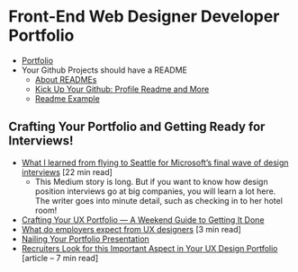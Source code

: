 # Front-End Web Designer Developer Portfolio

* [Portfolio](https://docs.google.com/presentation/d/1E5-90uL5aZruKUPdXOlqSE_l05FLeq10-HVxRsHUaWg/edit?usp=sharing)
* Your Github Projects should have a README
    * [About READMEs](https://help.github.com/articles/about-readmes/)
    * [Kick Up Your Github: Profile Readme and More](https://docs.google.com/presentation/d/124u03j-d49Hh93gQZdh0I1Eq8ev8lQz6lXqODZytLJE/edit?usp=sharing)
    * [Readme Example](https://github.com/ryanoasis/nerd-fonts)


## Crafting Your Portfolio and Getting Ready for Interviews!
* [What I learned from flying to Seattle for Microsoft’s final wave of design interviews](https://www.freecodecamp.org/news/what-i-learned-from-flying-to-seattle-for-microsofts-final-wave-of-design-interviews-8eab06c50ce5/) [22 min read]
  * This Medium story is long. But if you want to know how design position interviews go at big companies, you will learn a lot here. The writer goes into minute detail, such as checking in to her hotel room!
* [Crafting Your UX Portfolio — A Weekend Guide to Getting It Done](https://writing.enchant.co/crafting-your-ux-portfolio-a-weekend-guide-to-getting-it-done-632e13acd3d1)
* [What do employers expect from UX designers](https://uxdesign.cc/what-employers-expect-from-ux-designers-49d2819be0d4) [3 min read]
* [Nailing Your Portfolio Presentation](https://www.figma.com/blog/five-steps-to-nailing-your-portfolio-presentation-in-design-interviews/)
* [Recruiters Look for this Important Aspect in Your UX Design Portfolio](https://medium.muz.li/recruiters-look-for-this-important-aspect-in-your-portfolio-1947f15a7766) [article – 7 min read]
